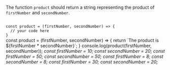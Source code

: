The function `product` should return
a string representing the product of `firstNumber` and `secondNumber`.

<codeblock language="javascript" type="exercise" testMode="multipleInput">
<code>
const product = (firstNumber, secondNumber) => {
  // your code here
}
</code>

<solution>
const product = (firstNumber, secondNumber) => {
  return `The product is ${firstNumber * secondNumber}`;
}
</solution>

<testcases>
<caller>
console.log(product(firstNumber, secondNumber));
</caller>
<testcase>
<i>
const firstNumber = 10;
const secondNumber = 20;
</i>
</testcase>
<testcase>
<i>
const firstNumber = 50;
const secondNumber = 50;
</i>
</testcase>
<testcase>
<i>
const firstNumber = 8;
const secondNumber = 8;
</i>
</testcase>
<testcase>
<i>
const firstNumber = 30;
const secondNumber = 20;
</i>
</testcase>
</testcases>
</codeblock>
